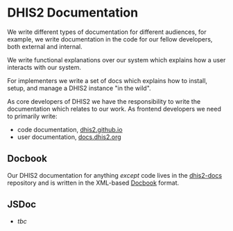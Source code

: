 # DHIS2 Documentation

We write different types of documentation for different audiences, for
example, we write documentation in the code for our fellow developers,
both external and internal.

We write functional explanations over our system which explains how a
user interacts with our system.

For implementers we write a set of docs which explains how to install,
setup, and manage a DHIS2 instance "in the wild".

As core developers of DHIS2 we have the responsibility to write the
documentation which relates to our work. As frontend developers we need
to primarily write:

- code documentation, [dhis2.github.io](https://dhis2.github.io/)
- user documentation, [docs.dhis2.org](https://docs.dhis2.org/)

## Docbook

Our DHIS2 documentation for anything _except_ code lives in the
[dhis2-docs](https://github.com/dhis2/dhis2-docs) repository and is
written in the XML-based
[Docbook](https://tdg.docbook.org/tdg/5.0/docbook.html) format.

## JSDoc

- _tbc_
